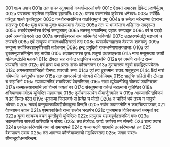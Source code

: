 001	शल्य उवाच
001a	ततः शक्रः स्तूयमानो गन्धर्वाप्सरसां गणैः
001c	ऐरावतं समारुह्य द्विपेन्द्रं लक्षणैर्युतम्
002a	पावकश्च महातेजा महर्षिश्च बृहस्पतिः
002c	यमश्च वरुणश्चैव कुबेरश्च धनेश्वरः
003a	सर्वैर्देवैः परिवृतः शक्रो वृत्रनिषूदनः
003c	गन्धर्वैरप्सरोभिश्च यातस्त्रिभुवनं प्रभुः
004a	स समेत्य महेन्द्राण्या देवराजः शतक्रतुः
004c	मुदा परमया युक्तः पालयामास देवराट्
005a	ततः स भगवांस्तत्र अङ्गिराः समदृश्यत
005c	अथर्ववेदमन्त्रैश्च देवेन्द्रं समपूजयत्
006a	ततस्तु भगवानिन्द्रः प्रहृष्टः समपद्यत
006c	वरं च प्रददौ तस्मै अथर्वाङ्गिरसे तदा
007a	अथर्वाङ्गिरसं नाम अस्मिन्वेदे भविष्यति
007c	उदाहरणमेतद्धि यज्ञभागं च लप्स्यसे
008a	एवं सम्पूज्य भगवानथर्वाङ्गिरसं तदा
008c	व्यसर्जयन्महाराज देवराजः शतक्रतुः
009a	सम्पूज्य सर्वांस्त्रिदशानृषींश्चापि तपोधनान्
009c	इन्द्रः प्रमुदितो राजन्धर्मेणापालयत्प्रजाः
010a	एवं दुःखमनुप्राप्तमिन्द्रेण सह भार्यया
010c	अज्ञातवासश्च कृतः शत्रूणां वधकाङ्क्षया
011a	नात्र मन्युस्त्वया कार्यो यत्क्लिष्टोऽसि महावने
011c	द्रौपद्या सह राजेन्द्र भ्रातृभिश्च महात्मभिः
012a	एवं त्वमपि राजेन्द्र राज्यं प्राप्स्यसि भारत
012c	वृत्रं हत्वा यथा प्राप्तः शक्रः कौरवनन्दन
013a	दुराचारश्च नहुषो ब्रह्मद्विट्पापचेतनः
013c	अगस्त्यशापाभिहतो विनष्टः शाश्वतीः समाः
014a	एवं तव दुरात्मानः शत्रवः शत्रुसूदन
014c	क्षिप्रं नाशं गमिष्यन्ति कर्णदुर्योधनादयः
015a	ततः सागरपर्यन्तां भोक्ष्यसे मेदिनीमिमाम्
015c	भ्रातृभिः सहितो वीर द्रौपद्या च सहाभिभो
016a	उपाख्यानमिदं शक्रविजयं वेदसम्मितम्
016c	राज्ञा व्यूढेष्वनीकेषु श्रोतव्यं जयमिच्छता
017a	तस्मात्संश्रावयामि त्वां विजयं जयतां वर
017c	संस्तूयमाना वर्धन्ते महात्मानो युधिष्ठिर
018a	क्षत्रियाणामभावोऽयं युधिष्ठिर महात्मनाम्
018c	दुर्योधनापराधेन भीमार्जुनबलेन च
019a	आख्यानमिन्द्रविजयं य इदं नियतः पठेत्
019c	धूतपाप्मा जितस्वर्गः स प्रेत्येह च मोदते
020a	न चारिजं भयं तस्य न चापुत्रो भवेन्नरः
020c	नापदं प्राप्नुयात्काञ्चिद्दीर्घमायुश्च विन्दति
020e	सर्वत्र जयमाप्नोति न कदाचित्पराजयम्
021	वैशम्पायन उवाच
021a	एवमाश्वासितो राजा शल्येन भरतर्षभ
021c	पूजयामास विधिवच्छल्यं धर्मभृतां वरः
022a	श्रुत्वा शल्यस्य वचनं कुन्तीपुत्रो युधिष्ठिरः
022c	प्रत्युवाच महाबाहुर्मद्रराजमिदं वचः
023a	भवान्कर्णस्य सारथ्यं करिष्यति न संशयः
023c	तत्र तेजोवधः कार्यः कर्णस्य मम संस्तवैः
024	शल्य उवाच
024a	एवमेतत्करिष्यामि यथा मां सम्प्रभाषसे
024c	यच्चान्यदपि शक्ष्यामि तत्करिष्याम्यहं तव
025	वैशम्पायन उवाच
025a	तत आमन्त्र्य कौन्तेयाञ्शल्यो मद्राधिपस्तदा
025c	जगाम सबलः श्रीमान्दुर्योधनमरिन्दमः
